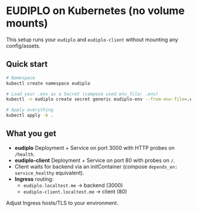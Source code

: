 # EUDIPLO on Kubernetes (no volume mounts)

This setup runs your `eudiplo` and `eudiplo-client` without mounting any config/assets.

## Quick start

```bash
# Namespace
kubectl create namespace eudiplo

# Load your .env as a Secret (compose used env_file: .env)
kubectl -n eudiplo create secret generic eudiplo-env --from-env-file=.env

# Apply everything
kubectl apply -k .
```

## What you get

- **eudiplo** Deployment + Service on port 3000 with HTTP probes on `/health`.
- **eudiplo-client** Deployment + Service on port 80 with probes on `/`.
- Client waits for backend via an initContainer (compose `depends_on: service_healthy` equivalent).
- **Ingress** routing:
  - `eudiplo.localtest.me` → backend (3000)
  - `eudiplo-client.localtest.me` → client (80)

Adjust Ingress hosts/TLS to your environment.
